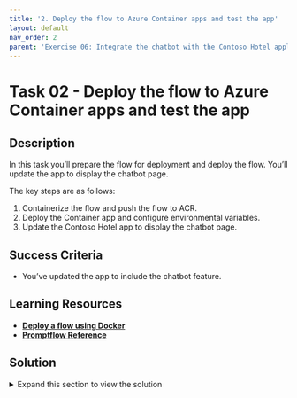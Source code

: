 ```yaml
---
title: '2. Deploy the flow to Azure Container apps and test the app'
layout: default
nav_order: 2
parent: 'Exercise 06: Integrate the chatbot with the Contoso Hotel application'
---
```



# Task 02 - Deploy the flow to Azure Container apps and test the app

<!--- Estimated time: 15 minutes---> 


## Description

In this task you’ll prepare the flow for deployment and deploy the flow. You’ll update the app to display the chatbot page.

The key steps are as follows:

1. Containerize the flow and push the flow to ACR.
1. Deploy the Container app and configure environmental variables.
1. Update the Contoso Hotel app to display the chatbot page.


## Success Criteria

- You’ve updated the app to include the chatbot feature.

## Learning Resources

- [**Deploy a flow using Docker**](https://microsoft.github.io/promptflow/how-to-guides/deploy-a-flow/deploy-using-docker.html)
- [**Promptflow Reference**](https://microsoft.github.io/promptflow/reference/pf-command-reference.html#pf-flow)

## Solution

<details markdown="block">
<summary>Expand this section to view the solution</summary>

1. Change the value of **$ACR_NAME** to the Container Registry created in the earlier exercise.

    ```
    $ACR_NAME="contosoacr745457"
    ```

   {: .note }
   > If you no longer have it noted down, you can find it again from the **ContosoHotel** Resource Group.

    ![ydqt4iqz.jpg](../../media/ydqt4iqz.jpg)

1. Enter the following command at the Terminal window prompt and sign in.

    ```
    az login
    ```

1. Enter the following commands in the Visual Studio Code Terminal window prompt. These commands containerize the flow and push the flow to ACR.

    ```
    # login to acr
    az acr login --name "$ACR_NAME"
    # create flow
    pf flow build --source . --output docker-dist --format docker
    # copy the azure_openai.yaml, azure_ai_search.yaml, and postgresql.yaml into the connections folder
    Copy-Item -Path .\azure_openai.yaml -Destination .\docker-dist\connections -Force
    Copy-Item -Path .\azure_ai_search.yaml -Destination .\docker-dist\connections -Force
    Copy-Item -Path .\postgresql.yaml -Destination .\docker-dist\connections -Force
    # build container
    docker build -t "$ACR_NAME.azurecr.io/chatbot:v1.0.0" ./docker-dist
    # push it to acr
    docker push "$ACR_NAME.azurecr.io/chatbot:v1.0.0"
    # have an overview of defined environment variables
    Get-ChildItem -Path '.\docker-dist\connections' -Filter '*.yaml' | Get-Content | Select-String 'env:'
    # clean up
    Remove-Item -Recurse -Force ./docker-dist
    ```

   {: .note }
   > Prompt flow creates the connection yaml files in the connections folder based on the pf connection command. Ensure that just three connections are defined and the names are azure_openai, azure_ai_search, and postgresql.

    ![t6qhp8kq.jpg](../../media/t6qhp8kq.jpg)

1. Configure and update the following variables based on your previous configurations and select **Enter**. **$CONTOSO_HOTEL_ENV** will be name of your **Container Apps Environment** found in the **ContosoHotel** Resource Group. The **_API_KEY**, **_ENDPOINT**, and **PGHOST** variable values can be found in the **.env file** from the last task.

    ```
    $CONTOSO_HOTEL_ENV = "contosoenv890581"
    
    $AZURE_OPENAI_ENDPOINT = "https://azureopenai92140278.openai.azure.com/"
    $AZURE_OPENAI_API_KEY = ""

    $AZURE_AI_SEARCH_ENDPOINT = "https://contososrch496682.search.windows.net"
    $AZURE_AI_SEARCH_API_KEY = ""

    $PGHOST = "znuzgx66szs5y.postgres.database.azure.com"
    ```

    ![h6d4vbo8.jpg](../../media/h6d4vbo8.jpg)

1. Enter the following to set the variables for values we've used previously.

    ```
    $RG_NAME = "ContosoHotel"
    $CONTOSO_ACR_CREDENTIAL = az acr credential show --name $ACR_NAME --query "passwords[0].value" -o tsv

    $PGUSER = "promptflow"
    $PGPASSWORD = "1234ABCD!"
    $PGDATABASE = "pycontosohotel"
    $PGPORT = "5432"
    ```

1. Enter the following commands in the Terminal to deploy the container to ACR and set environment variables. 

    ```
    az containerapp create --name "chatbot" --resource-group "$RG_NAME" --environment "$CONTOSO_HOTEL_ENV" `
    --image "$ACR_NAME.azurecr.io/chatbot:v1.0.0" --target-port 8080 --transport http `
    --registry-server "$ACR_NAME.azurecr.io" --registry-username "$ACR_NAME" --registry-password "$CONTOSO_ACR_CREDENTIAL" `
    --secrets "searchkey=$AZURE_AI_SEARCH_API_KEY" "openaikey=$AZURE_OPENAI_API_KEY" "pgpassword=$PGPASSWORD" `
    --env-vars "AZURE_AI_SEARCH_ENDPOINT=$AZURE_AI_SEARCH_ENDPOINT" "AZURE_AI_SEARCH_API_KEY=secretref:searchkey" `
    "AZURE_OPENAI_ENDPOINT=$AZURE_OPENAI_ENDPOINT" "AZURE_OPENAI_API_KEY=secretref:openaikey" `
    "PGHOST=$PGHOST" "PGPORT=$PGPORT" "PGUSER=$PGUSER" "PGDATABASE=$PGDATABASE" "PGPASSWORD=secretref:pgpassword"
    $CONTOSO_CHATBOT_URL = "https://$(az containerapp show --name "chatbot" --resource-group "$RG_NAME" --query 'properties.configuration.ingress.fqdn' -o tsv)"
    Write-Host -ForegroundColor Green  "Promptflow URL is: $CONTOSO_CHATBOT_URL"
    ```

    ![6g3gphnj.jpg](../../media/6g3gphnj.jpg)

1. Enter the following to pull and set the **$CONTOSO_BACKEND_URL** variable for use in the next step.

    ```
    $CONTOSO_BACKEND_URL = "https://$(az containerapp show --name "backend" --resource-group "ContosoHotel" --query 'properties.configuration.ingress.fqdn' -o tsv)"
    ```

1. Enter the following commands in the Visual Studio Code Terminal window prompt. These commands update the application front-end.

    ```
    az containerapp update --name "frontend" --resource-group "$RG_NAME" --set-env-vars "CHATBOT_BASEURL=$CONTOSO_BACKEND_URL"
    az containerapp update --name "backend" --resource-group "$RG_NAME" --set-env-vars "CHATBOT_BASEURL=$CONTOSO_CHATBOT_URL"
    ```

1. If you were able to deploy and update the values successfully, this exercise is now complete. The deployment restricts access of the Container App to only internal Azure resources, so you won’t be able to test this through your browser. The following screenshots display what the deployment would look like.

    ![09glo9jb.jpg](../../media/09glo9jb.jpg)

    ![pzm2vrpn.jpg](../../media/pzm2vrpn.jpg)

    {: .warning }
    > Please remember to decommission all resources from this lab once you complete the lab to avoid security issues or incurring costs.

1. Open a new web browser window and go to the URL for the front-end container. You recorded the Frontend_URL in Exercise 03, Task 03, Step 12. This will allow you to display the chatbot from within the updated Contoso Hotel app.
